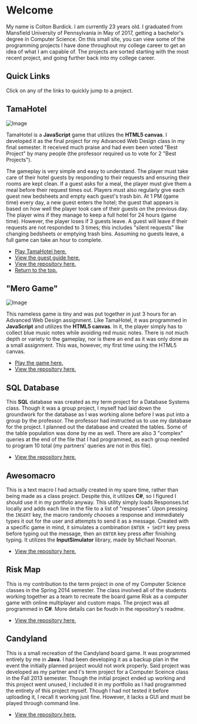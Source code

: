 # Welcome
My name is Colton Burdick. I am currently 23 years old. I graduated from Mansfield University of Pennsylvania in May of 2017, getting a bachelor's degree in Computer Science. On this small site, you can view some of the programming projects I have done throughout my college career to get an idea of what I am capable of. The projects are sorted starting with the most recent project, and going further back into my college career.

## Quick Links
Click on any of the links to quickly jump to a project.

## TamaHotel
![Image](MelodytchiMuseum.github.io/scr/tamahotel.png)

TamaHotel is a **JavaScript** game that utilizes the **HTML5 canvas**. I developed it as the final project for my Advanced Web Design class in my final semester. It received much praise and had even been voted "Best Project" by many people (the professor required us to vote for 2 "Best Projects").

The gameplay is very simple and easy to understand. The player must take care of their hotel guests by responding to their requests and ensuring their rooms are kept clean. If a guest asks for a meal, the player must give them a meal before their request times out. Players must also regularly give each guest new bedsheets and empty each guest's trash bin. At 1 PM (game time) every day, a new guest enters the hotel; the guest that appears is based on how well the player took care of their guests on the previous day. The player wins if they manage to keep a full hotel for 24 hours (game time). However, the player loses if 3 guests leave. A guest will leave if their requests are not responded to 3 times; this includes "silent requests" like changing bedsheets or emptying trash bins. Assuming no guests leave, a full game can take an hour to complete.
- [Play TamaHotel here.](https://melodytchimuseum.github.io/tamahotel/)
- [View the guest guide here.](https://melodytchimuseum.github.io/tamahotel/guide.html)
- [View the repository here.](https://github.com/MelodytchiMuseum/tamahotel)
- [Return to the top.](https://melodytchimuseum.github.io#Welcome)

## "Mero Game"
![Image](MelodytchiMuseum.github.io/scr/merogame.png)

This nameless game is tiny and was put together in just 3 hours for an Advanced Web Design assignment. Like TamaHotel, it was programmed in **JavaScript** and utilizes the **HTML5 canvas**. In it, the player simply has to collect blue music notes while avoiding red music notes. There is not much depth or variety to the gameplay, nor is there an end as it was only done as a small assignment. This was, however, my first time using the HTML5 canvas.
- [Play the game here.](https://melodytchimuseum.github.io/merogame/)
- [View the repository here.](https://github.com/MelodytchiMuseum/merogame)

## SQL Database
This **SQL** database was created as my term project for a Database Systems class. Though it was a group project, I myself had laid down the groundwork for the database as I was working alone before I was put into a group by the professor. The professor had instructed us to use my database for the project. I planned out the database and created the tables. Some of the table population was done by me as well. There are also 3 "complex" queries at the end of the file that I had programmed, as each group needed to program 10 total (my partners' queries are not in this file).
- [View the repository here.](https://github.com/MelodytchiMuseum/sqlproject)

## Awesomacro
This is a text macro I had actually created in my spare time, rather than being made as a class project. Despite this, it utilizes **C#**, so I figured I should use it in my portfolio anyway. This utility simply loads Responses.txt locally and adds each line in the file to a list of "responses". Upon pressing the `INSERT` key, the macro randomly chooses a response and immediately types it out for the user and attempts to send it as a message. Created with a specific game in mind, it simulates a combination `ENTER + SHIFT` key press before typing out the message, then an `ENTER` key press after finishing typing. It utilizes the **InputSimulator** library, made by Michael Noonan.
- [View the repository here.](https://github.com/MelodytchiMuseum/awesomacro)

## Risk Map
This is my contribution to the term project in one of my Computer Science classes in the Spring 2014 semester. The class involved all of the students working together as a team to recreate the board game Risk as a computer game with online multiplayer and custom maps. The project was all programmed in **C#**. More details can be foudn in the repository's readme.
- [View the repository here.](https://github.com/MelodytchiMuseum/riskmap)

## Candyland
This is a small recreation of the Candyland board game. It was programmed entirely by me in **Java**. I had been developing it as a backup plan in the event the initially planned project would not work properly. Said project was developed as my partner and I's term project for a Computer Sceince class in the Fall 2013 semester. Though the initial project ended up working and this project went unused, I included it in my portfolio as I had programmed the entirety of this project myself. Though I had not tested it before uploading it, I recall it working just fine. However, it lacks a GUI and must be played through command line.
- [View the repository here.](https://github.com/MelodytchiMuseum/candyland)
